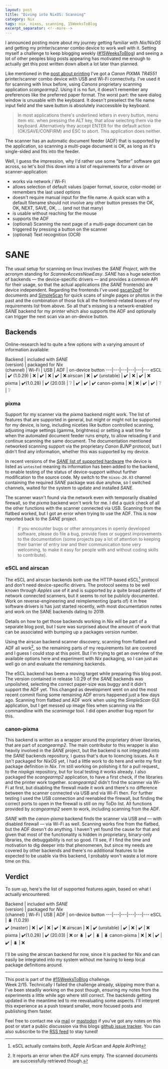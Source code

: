 ```yaml
---
layout: post
title: "Diving into NixOS: Scanning"
category: Nix
tags: nix, nixos, scanning, 15WeeksToBlog
excerpt_separator: <!--more-->
---
```


I announced posting more about my journey getting familiar with _Nix/NixOS_ and
getting my printer/scanner combo device to work well with it. Setting myself a
challenge to keep blogging weekly
([#15WeeksToBlog](https://chaos.social/web/timelines/tag/15WeeksToBlog)) and
seeing a lot of other peoples blog posts appearing has motivated me enough to
actually get this post written down albeit a lot later than planned.

<!--more-->

Like mentioned in the [post about printing](/nix/2020/04/nix-printing) I've got
a _Canon PIXMA TR4551_ printer/scanner combo device with USB and Wi-Fi
connectivity. I've used it for scanning with linux before, using _Canons_
proprietary scanning application _scangearmp2_. Using it is no fun, it doesn't
remember any preferences like the preferred paper format. The worst part: the
save dialog window is unusable with the keyboard. It doesn't preselect the file
name input field and the save button is absolutely inaccessible by keyboard.

>In most applications there's underlined letters in every button, menu item
>etc.  when pressing the ALT key, that allow selecting them via the keyboard.
>Alternatively they accept ENTER for the default action (OK/SAVE/CONFIRM) and
>ESC to abort. This application does neither.

The scanner has an automatic document feeder (ADF) that is supported by the
application, so scanning a multi-page document is OK, as long as it's
single-sided and fits into the feeder.  

Well, I guess the impression, why I'd rather use some "better" software got
across, so let's boil this down into a list of requirements for a driver or
scanner-application:

* works via network / Wi-Fi
* allows selection of default values (paper format, source, color-mode) or
  remembers the last used options
* doesn't require manual input for the file name. A quick scan with a default
  filename should not involve any other button presses the OK, OK, NEXT, SAVE,
  OK, ... (and not that many)
* is usable without reaching for the mouse
* supports the ADF
* (optional) Scanning the next page of a multi-page document can be triggered
  by pressing a button on the scanner
* (optional) Text recognition (OCR)

# SANE

The usual setup for scanning on linux involves the _SANE Project_, with the
acronym standing for _ScannerAccessNowEasy_. _SANE_ has a huge selection of
backends — the device-specific drivers — and provides a common API for their
usage, so that the actual applications (the _SANE_ frontends) are device
independent. Regarding the frontends I've used
[gscan2pdf](http://gscan2pdf.sourceforge.net/) for documents and
[SimpleScan](https://gitlab.gnome.org/GNOME/simple-scan) for quick scans of
single pages or photos in the past and the combination of those tick all the
frontend-related boxes of my requirements list from above. So all that's
missing is a network-enabled _SANE_ backend for my printer which also supports
the ADF and optionally can trigger the next scan via an on-device button.

## Backends

Online-research led to quite a few options with a varying amount of information
available:

Backend  | included with _SANE_ <br/> (version) | packaged for _Nix_ <br/> (channel) | Wi-Fi  | USB  |  ADF | on-device button 
---|---|---|---|---|--- 
eSCL 		| :heavy_check_mark: (1.0.29) | :x: | :heavy_check_mark: | :x: | :heavy_check_mark: | :x:
airscan 	| :x: | :heavy_check_mark: (unstable) | :heavy_check_mark: | :x: | :heavy_check_mark: | :x: 
pixma 		| :heavy_check_mark:(1.0.28) | :heavy_check_mark: (20.03) | :grey_question: | :heavy_check_mark: | :heavy_check_mark: | :heavy_check_mark: 
canon-pixma 	| :x: | :x: | :heavy_check_mark: | :heavy_check_mark: | :grey_question: | :grey_question:

### pixma 

Support for my scanner via the _pixma_ backend might work. The list of features
that are supported in general, but might or might not be
supported for my device, is long, including niceties like button controlled
scanning, adjusting image settings (gamma, brightness) or setting a wait time
for when the automated document feeder runs empty, to allow reloading it and
continue scanning the same document. The documentation mentioned networked
scanning support via the proprietary _Canon BJNP_ protocol, but I didn't find
any information, whether this was supported by my device. 

In recent versions of the [_SANE_ list of supported
hardware](http://www.sane-project.org/sane-mfgs.html#Z-CANON) the device is
listed as `untested` meaning its information has been added to the backend, to
enable testing of the status of device-support without further modification to
the source code. My switch to the `nixos-20.03` channel containing the required
_SANE_ package was due anyhow, so I switched channels, waited for the system to
update and installed _SANE_. 

The scanner wasn't found via the network even with temporarily disabled
firewall, so the _pixma_ backend won't work for me. I did a quick check of all
the other functions with the scanner connected via USB. Scanning from the
flatbed worked, but I got an error when trying to use the ADF. This is now
reported back to the _SANE_ project.
> If you encounter bugs or other annoyances in openly
> developed software, please do file a bug, provide fixes or suggest improvements
> to the documentation (some projects pay a lot of attention to keeping their
> barrier of entry low and their communication tone very welcoming, to make it
> easy for people with and without coding skills to contribute). 

### eSCL and airscan

The eSCL and airscan backends both use the HTTP-based eSCL[^escl] protocol and
don't need device-specific drivers. The protocol seems to be well known through
_Apples_ use of it and is supported by a quite broad palette of network
connected scanners, but it seems to not be publicly documented. Work on
reverse-engineering and reimplementing (parts of) it in free software drivers
is has just started recently, with most documentation notes and work on the SANE backends
dating to 2019.

Details on how to get those backends working in _Nix_ will be part of a separate
blog post, but I sure was surprised about the amount of work that can be
associated with bumping up a packages version number.

Using the airscan backend scanner discovery, scanning from flatbed and ADF all
work[^sane-airscan-error], so the remaining parts of my requirements list are
covered and I guess I could stop at this point. But I'm trying to get an
overview of the available options here and experiment with _Nix_ packaging, so
I can just as well go on and evaluate the remaining backends. 

The eSCL backend has been a moving target while preparing this blog post. The
version contained in release 1.0.29 of the _SANE_ backends was unpolished,
selecting the correct paper-size was buggy and it didn't support the ADF yet.
This changed as development went on and the most recent commit fixing some
remaining ADF errors happened just a few days ago. Scanning from flatbed and ADF
work when using the _SimpleScan_ GUI application, but I get messed up image
files when scanning via the commandline with the _scanimage_ tool. I did open
another bug report for this.

### canon-pixma

This backend is written as a wrapper around the proprietary driver libraries,
that are part of _scangearmp2_. The main contributor to this wrapper is also
heavily involved in the _SANE_ project, but the backend is not integrated into
the _SANE_ backends repository, I guess that's due to licencing issues.  As it
isn't packaged for _NixOS_ yet, I had a little work to do here and write my
first package definition in _Nix_. I'm still working on polishing it for a pull
request_ to the _nixpkgs_ repository, but for local testing it works already. I
also packaged the _scangearmp2_ application, to have a first
check, if the libraries and the printer work together.  _scangearmp2_ didn't
find the scanner via Wi-Fi at first, but disabling the firewall made it work and
there's no difference between the scanner connected via USB and via Wi-Fi then.
For further testing I used the USB connection and reenabled the firewall, but
finding the correct ports to open in the firewall is still on my ToDo list. All
functions provided by _scangearmp2_ seem to work, including scanning from the
ADF.

_SANE_ with the _canon-pixma_ backend finds the scanner via USB and — with
disabled firewall — via Wi-Fi as well. Scanning works fine from the flatbed, but
the ADF doesn't do anything. I haven't yet found the cause for that and given that
most of the functionality is hidden in proprietary, binary-only libraries, the
debuggability is not so good. I'll see, if I find the time and motivation to
dig deeper into that phenomenen, but since my needs are covered by other
backends and there's no additional features to be expected to be usable via
this backend, I probably won't waste a lot more time on this.

## Verdict

To sum up, here's the list of supported features again, based on what I
actually encountered:

Backend  | included with _SANE_ <br/> (version) | packaged for _Nix_ <br/> (channel) | Wi-Fi  | USB  |  ADF | on-device button 
---|---|---|---|---|--- 
eSCL 		| :beetle: (1.0.29) <br/> :heavy_check_mark: (master) | :x: | :heavy_check_mark: | :x: | :heavy_check_mark: | :x:
airscan 	| :x: | :heavy_check_mark: (unstable) | :heavy_check_mark: | :x: | :heavy_check_mark: | :x: 
pixma 		| :heavy_check_mark:(1.0.28) | :heavy_check_mark: (20.03) | :x: or :beetle: | :heavy_check_mark: | :beetle: | :beetle: 
canon-pixma 	| :x: | :x: | :heavy_check_mark: | :heavy_check_mark: | :beetle: | :x:

I'll be using the airscan backend for now, since it is packed for Nix and can
easily be integrated into my system without me having to keep local package
definitions around. 

[^escl]: eSCL actually contains both, Apple AirScan and Apple AirPrint
[^sane-airscan-error]: It reports an error when the ADF runs empty. The scanned documents are successfully retrieved though. 

----

This post is part of the
[#15WeeksToBlog](https://chaos.social/web/timelines/tag/15WeeksToBlog)
challenge.<br/> Week 2/15. Technically I failed the challenge already, skipping
more than a. I've been steadily working on the post though, ensuring my notes
from the experiments a little while ago where still correct. The backends
getting updated in the meantime led to me reevaluating some aspects. I'll
interpret this experience as a push toward smaller, more focused posts and
publishing them faster.

Feel free to contact me via [mail](mailto:dwagenk@mailbox.org) or
[mastodon](https://chaos.social/@dwagenk) if you've got any notes on this post
or start a public discussion via this blogs [github issue
tracker](https://github.com/dwagenk/blog.dwagenk.com/issues). You can also
subscribe to the [RSS feed](/feed.xml) to stay tuned! 
